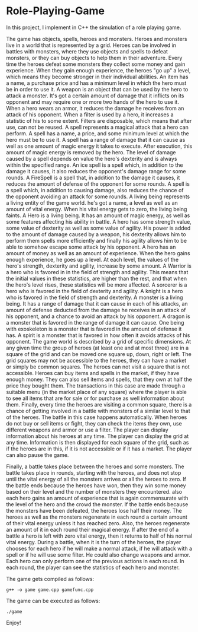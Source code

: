 # Role-Playing-Game

In this project, I implement in C++ the simulation of a role playing game. 

The game has objects, spells, heroes and monsters. Heroes and monsters live in a world that is
represented by a grid. Heroes can be involved in battles with monsters, where they
use objects and spells to defeat monsters, or they can buy objects
to help them in their adventure. Every time the heroes defeat some monsters they collect
some money and gain experience. When they gain enough experience, the heroes "go up"
a level, which means they become stronger in their individual abilities.
An item has a name, a purchase price and has a minimum level
in which the hero must be in order to use it. A weapon is an
object that can be used by the hero to attack a monster. It's got
a certain amount of damage that it inflicts on its opponent and may require one or more
two hands of the hero to use it. When a hero wears an armor, 
it reduces the damage he receives from an attack of his opponent. When a filter is 
used by a hero, it increases a statistic of his
to some extent. Filters are disposable, which means that after use,
can not be reused. A spell represents a magical attack that a hero can perform.
A spell has a name, a price, and some minimum level at which the hero must be
to use it. A spell has a range of damage that it can cause as well as one
amount of magic energy it takes to execute. After execution, this amount of magic
energy is removed by the hero. The level of damage caused by a spell depends on
value the hero's dexterity and is always within the specified range. An ice spell
is a spell which, in addition to the damage it causes, it also reduces the opponent's damage range
for some rounds. A FireSpell is a spell that, in addition to
the damage it causes, it reduces the amount of defense of the opponent for some rounds. A spell
is a spell which, in addition to causing damage, also reduces
the chance of the opponent avoiding an attack for some rounds.
A living being represents a living entity of the game world. he's got
a name, a level as well as an amount of vital energy. When
his vital energy gets to zero, the living being faints. A Hero is a
living being. It has an amount of magic energy, as well as some features
affecting his ability in battle. A hero has some strength value,
some value of dexterity as well as some value of agility. His power
is added to the amount of damage caused by a weapon, his dexterity allows him to perform them
spells more efficiently and finally his agility allows him to be able to somehow escape
some attack by his opponent. A hero has an amount of money as well as
an amount of experience. When the hero gains enough experience, he goes up a level. 
At each level, the values of the hero's strength, dexterity and agility,
increase by some amount. A Warrior is a hero who is favored in
in the field of strength and agility. This means that the initial values in these statistics,
are higher than the rest, and that when the hero's level rises, these statistics
will be more affected. A sorcerer is a hero who is favored
in the field of dexterity and agility. A knight is a hero who is
favored in the field of strength and dexterity.
A monster is a living being. It has a range of damage that it can cause
in each of his attacks, an amount of defense deducted from the damage he receives in an attack
of his opponent, and a chance to avoid an attack by his opponent. A dragon
is a monster that is favored in the range of damage it can cause. One being
with exoskeleton is a monster that is favored in the amount of defense it has.
A spirit is a monster that is favored in how often it avoids attacks
of his opponent. The game world is described by a grid of specific dimensions. 
At any given time the group of heroes (at least one and at most three) are in a
square of the grid and can be moved one square up, down,
right or left. The grid squares may not be accessible to the heroes, 
they can have a market or simply be common squares. The
heroes can not visit a square that is not accessible. Heroes can
buy items and spells in the market, if they have enough money.
They can also sell items and spells, that they own at half the price
they bought them. The transactions in this case are made through a suitable menu (in the market place of any square) where the
player is able to see all items that are for sale or for purchase as well
information about them. Finally, every time the
heroes are visiting a common square, there is a chance of getting involved in a battle with
monsters of a similar level to that of the heroes. The battle in this case happens automatically.
When heroes do not buy or sell items or fight, they can check the
items they own, use different weapons and armor or use a filter. 
The player can display information about his heroes at any time.
The player can display the grid at any time.
Information is then displayed for each square of the grid, such as if the heroes are in
this, if it is not accessible or if it has a market. The player can also pause the game.

Finally, a battle takes place between the heroes and some monsters. The battle takes place in rounds,
starting with the heroes, and does not stop until the vital energy of all the monsters arrives
or all the heroes to zero. If the battle ends because the heroes have won, then they win
some money based on their level and the number of monsters they encountered. also
each hero gains an amount of experience that is again commensurate with the level of the hero and the crowd
the monster. If the battle ends because the monsters have been defeated, the heroes lose half their money.
The heroes as well as the monsters regenerate in each round a certain amount of their vital energy
unless it has reached zero. Also, the heroes regenerate an amount of it in each round
their magical energy. If after the end of a battle a hero is left with zero vital energy, 
then it returns to half of his normal vital energy. During a battle, when it is 
the turn of the heroes, the player chooses for each hero if he will make a normal
attack, if he will attack with a spell or if he will use some filter. He could also change weapons and armor. 
Each hero can only perform one of the previous actions in each round. In each round, the player can see the
statistics of each hero and monster.

The game gets compiled as follows:

    g++ -o game game.cpp gamefunc.cpp


The game can be executed as follows:

    ./game
    
Enjoy!

